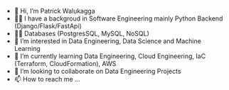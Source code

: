 - 👋 Hi, I’m Patrick Walukagga
- :man_technologist: I have a backgroud in Software Engineering mainly Python Backend (Django/Flask/FastApi)
- :man_technologist: Databases (PostgresSQL, MySQL, NoSQL)
- 👀 I’m interested in Data Engineering, Data Science and Machine Learning
- 🌱 I’m currently learning Data Engineering, Cloud Engineering, IaC (Terraform, CloudFormation), AWS
- 💞️ I’m looking to collaborate on Data Engineering Projects
- 📫 How to reach me ...

<!---
patrickcmdtelnet/patrickcmdtelnet is a ✨ special ✨ repository because its `README.md` (this file) appears on your GitHub profile.
You can click the Preview link to take a look at your changes.
--->
